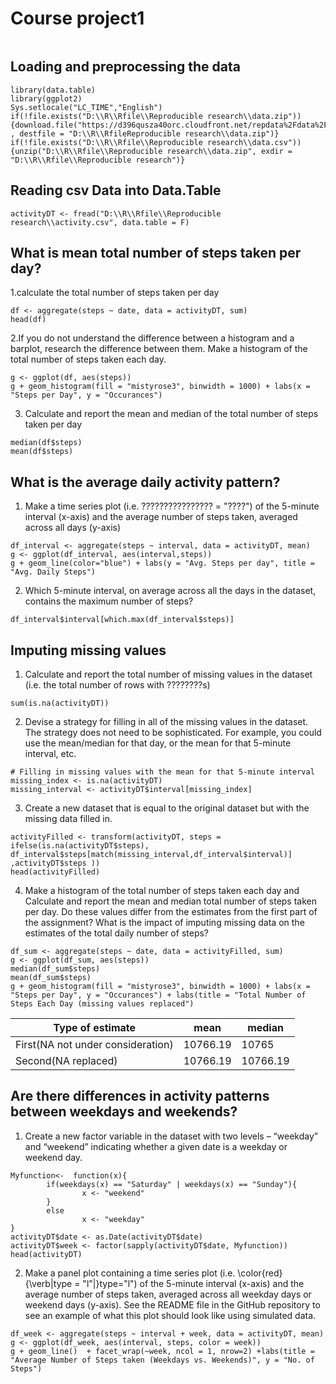 Course project1
=======================================
```{r setoptions, cache=TRUE}
```
## Loading and preprocessing the data
```{r}
library(data.table)
library(ggplot2)
Sys.setlocale("LC_TIME","English")
if(!file.exists("D:\\R\\Rfile\\Reproducible research\\data.zip"))
{download.file("https://d396qusza40orc.cloudfront.net/repdata%2Fdata%2Factivity.zip" , destfile = "D:\\R\\RfileReproducible research\\data.zip")}
if(!file.exists("D:\\R\\Rfile\\Reproducible research\\data.csv"))
{unzip("D:\\R\\Rfile\\Reproducible research\\data.zip", exdir = "D:\\R\\Rfile\\Reproducible research")}
```

## Reading csv Data into Data.Table
```{r}
activityDT <- fread("D:\\R\\Rfile\\Reproducible research\\activity.csv", data.table = F)
```

## What is mean total number of steps taken per day?
1.calculate the total number of steps taken per day
```{r}
df <- aggregate(steps ~ date, data = activityDT, sum)
head(df)
```
2.If you do not understand the difference between a histogram and a barplot, research the difference between them. Make a histogram of the total number of steps taken each day.
```{r}
g <- ggplot(df, aes(steps))
g + geom_histogram(fill = "mistyrose3", binwidth = 1000) + labs(x = "Steps per Day", y = "Occurances")
```

3. Calculate and report the mean and median of the total number of steps taken per day
```{r}
median(df$steps)
mean(df$steps)
```

## What is the average daily activity pattern?
1. Make a time series plot (i.e. ???????????????? = "????") of the 5-minute interval (x-axis) and the average number of steps taken, averaged across all days (y-axis)
```{r}
df_interval <- aggregate(steps ~ interval, data = activityDT, mean)
g <- ggplot(df_interval, aes(interval,steps))
g + geom_line(color="blue") + labs(y = "Avg. Steps per day", title = "Avg. Daily Steps")
```

2. Which 5-minute interval, on average across all the days in the dataset, contains the maximum number of steps?
```{r}
df_interval$interval[which.max(df_interval$steps)]
```

## Imputing missing values
1. Calculate and report the total number of missing values in the dataset (i.e. the total number of rows with ????????s)
```{r}
sum(is.na(activityDT))
```
2. Devise a strategy for filling in all of the missing values in the dataset. The strategy does not need to be sophisticated. For example, you could use the mean/median for that day, or the mean for that 5-minute interval, etc.
```{r}
# Filling in missing values with the mean for that 5-minute interval
missing_index <- is.na(activityDT)
missing_interval <- activityDT$interval[missing_index]
```
3. Create a new dataset that is equal to the original dataset but with the missing data filled in.
```{r}
activityFilled <- transform(activityDT, steps = ifelse(is.na(activityDT$steps), df_interval$steps[match(missing_interval,df_interval$interval)] ,activityDT$steps ))
head(activityFilled)
```
4. Make a histogram of the total number of steps taken each day and Calculate and report the mean and median total number of steps taken per day. Do these values differ from the estimates from the first part of the assignment? What is the impact of imputing missing data on the estimates of the total daily number of steps?
```{r}
df_sum <- aggregate(steps ~ date, data = activityFilled, sum)
g <- ggplot(df_sum, aes(steps))
median(df_sum$steps)
mean(df_sum$steps)
g + geom_histogram(fill = "mistyrose3", binwidth = 1000) + labs(x = "Steps per Day", y = "Occurances") + labs(title = "Total Number of Steps Each Day (missing values replaced")
```

Type of estimate | mean | median
--- | --- | ---
First(NA not under consideration) | 10766.19 | 10765
Second(NA replaced) | 10766.19 | 10766.19

## Are there differences in activity patterns between weekdays and weekends?
1. Create a new factor variable in the dataset with two levels – “weekday” and “weekend” indicating whether a given date is a weekday or weekend day.
```{r}
Myfunction<-  function(x){
        if(weekdays(x) == "Saturday" | weekdays(x) == "Sunday"){
                x <- "weekend"
        }
        else 
                x <- "weekday"
}
activityDT$date <- as.Date(activityDT$date)
activityDT$week <- factor(sapply(activityDT$date, Myfunction))
head(activityDT)
```

2. Make a panel plot containing a time series plot (i.e. \color{red}{\verb|type = "l"|}type="l") of the 5-minute interval (x-axis) and the average number of steps taken, averaged across all weekday days or weekend days (y-axis). See the README file in the GitHub repository to see an example of what this plot should look like using simulated data.

```{r,echo=FALSE}
df_week <- aggregate(steps ~ interval + week, data = activityDT, mean) 
g <- ggplot(df_week, aes(interval, steps, color = week))
g + geom_line()  + facet_wrap(~week, ncol = 1, nrow=2) +labs(title = "Average Number of Steps taken (Weekdays vs. Weekends)", y = "No. of Steps")
```
 


